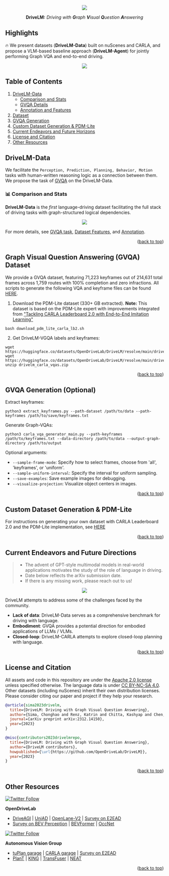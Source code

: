 <div id="top" align="center">

<p align="center">
  <img src="assets/images/repo/title_v2.jpg">
</p>
    
**DriveLM:** *Driving with **G**raph **V**isual **Q**uestion **A**nswering*

</div>

## Highlights
 
🔥 We present datasets (**DriveLM-Data**) built on nuScenes and CARLA, and propose a VLM-based baseline approach (**DriveLM-Agent**) for jointly performing Graph VQA and end-to-end driving.

<!-- 🔥 **The key insight** is that with our proposed suite, we obtain a suitable proxy task to mimic the human reasoning process during driving.  -->

<p align="center">
  <img src="assets/images/repo/drivelm_teaser.jpg">
</p>

## Table of Contents
1. [DriveLM-Data](#drivelmdata)
   - [Comparison and Stats](#comparison)
   - [GVQA Details](docs/gvqa.md)
   - [Annotation and Features](docs/data_details.md)
2. [Dataset](#dataset)
3. [GVQA Generation](#gvqa_generation)
4. [Custom Dataset Generation & PDM-Lite](#custom_dataset_and_pdm_lite)
5. [Current Endeavors and Future Horizons](#timeline)
7. [License and Citation](#licenseandcitation)
8. [Other Resources](#otherresources)

## DriveLM-Data <a name="drivelmdata"></a>

We facilitate the `Perception, Prediction, Planning, Behavior, Motion` tasks with human-written reasoning logic as a connection between them. We propose the task of [GVQA](docs/gvqa.md) on the DriveLM-Data. 

### 📊 Comparison and Stats <a name="comparison"></a>
**DriveLM-Data** is the *first* language-driving dataset facilitating the full stack of driving tasks with graph-structured logical dependencies.

<p align="center">
  <img src="assets/images/repo/paper_data_comp.png">
</p>

For more details, see [GVQA task](docs/gvqa.md), [Dataset Features](docs/data_details.md/#features), and [Annotation](docs/data_details.md/#annotation).

<p align="right">(<a href="#top">back to top</a>)</p>

## Graph Visual Question Answering (GVQA) Dataset <a name="dataset"></a>
We provide a GVQA dataset, featuring 71,223 keyframes out of 214,631 total frames across 1,759 routes with 100% completion and zero infractions. All scripts to generate the following VQA and keyframe files can be found [HERE](vqa_dataset).

1. Download the PDM-Lite dataset (330+ GB extracted).
  **Note:** This dataset is based on the PDM-Lite expert with improvements integrated from ["Tackling CARLA Leaderboard 2.0 with
End-to-End Imitation Learning"](https://kashyap7x.github.io/assets/pdf/students/Zimmerlin2024.pdf)
```
bash download_pdm_lite_carla_lb2.sh
```
2. Get DriveLM-VGQA labels and keyframes:
```
wget https://huggingface.co/datasets/OpenDriveLab/DriveLM/resolve/main/drivelm_carla_keyframes.txt
wget https://huggingface.co/datasets/OpenDriveLab/DriveLM/resolve/main/drivelm_carla_vqas.zip
unzip drivelm_carla_vqas.zip
```

<p align="right">(<a href="#top">back to top</a>)</p>
  
## GVQA Generation (Optional) <a name="gvqa_generation"></a>

Extract keyframes:
```
python3 extract_keyframes.py --path-dataset /path/to/data --path-keyframes /path/to/save/keyframes.txt
```

Generate Graph-VQAs:
```
python3 carla_vqa_generator_main.py --path-keyframes /path/to/keyframes.txt --data-directory /path/to/data --output-graph-directory /path/to/output
```

Optional arguments:
- ```--sample-frame-mode```: Specify how to select frames, choose from 'all', 'keyframes', or 'uniform'.
- ```--sample-uniform-interval```: Specify the interval for uniform sampling.
- ```--save-examples```: Save example images for debugging.
- ```--visualize-projection```: Visualize object centers in images.

<p align="right">(<a href="#top">back to top</a>)</p>

## Custom Dataset Generation & PDM-Lite <a name="custom_dataset_and_pdm_lite"></a>

For instructions on generating your own dataset with CARLA Leaderboard 2.0 and the PDM-Lite implementation, see [HERE](pdm_lite)

<p align="right">(<a href="#top">back to top</a>)</p>

## Current Endeavors and Future Directions  <a name="timeline"></a>
> - The advent of GPT-style multimodal models in real-world applications motivates the study of the role of language in driving.
> - Date below reflects the arXiv submission date.
> - If there is any missing work, please reach out to us!

<p align="center">
  <img src="assets/images/repo/drivelm_timeline_v3.jpg">
</p>

DriveLM attempts to address some of the challenges faced by the community.

- **Lack of data**: DriveLM-Data serves as a comprehensive benchmark for driving with language.
- **Embodiment**: GVQA provides a potential direction for embodied applications of LLMs / VLMs.
- **Closed-loop**: DriveLM-CARLA attempts to explore closed-loop planning with language.

<p align="right">(<a href="#top">back to top</a>)</p>

## License and Citation <a name="licenseandcitation"></a>
All assets and code in this repository are under the [Apache 2.0 license](./LICENSE) unless specified otherwise. The language data is under [CC BY-NC-SA 4.0](https://creativecommons.org/licenses/by-nc-sa/4.0/). Other datasets (including nuScenes) inherit their own distribution licenses. Please consider citing our paper and project if they help your research.

```BibTeX
@article{sima2023drivelm,
  title={DriveLM: Driving with Graph Visual Question Answering},
  author={Sima, Chonghao and Renz, Katrin and Chitta, Kashyap and Chen, Li and Zhang, Hanxue and Xie, Chengen and Luo, Ping and Geiger, Andreas and Li, Hongyang},
  journal={arXiv preprint arXiv:2312.14150},
  year={2023}
}
```

```BibTeX
@misc{contributors2023drivelmrepo,
  title={DriveLM: Driving with Graph Visual Question Answering},
  author={DriveLM contributors},
  howpublished={\url{https://github.com/OpenDriveLab/DriveLM}},
  year={2023}
}
```

<p align="right">(<a href="#top">back to top</a>)</p>

## Other Resources <a name="otherresources"></a>
<a href="https://twitter.com/OpenDriveLab" target="_blank">
    <img alt="Twitter Follow" src="https://img.shields.io/twitter/follow/OpenDriveLab?style=social&color=brightgreen&logo=twitter" />
  </a>

<!-- <a href="https://opendrivelab.com" target="_blank">
  <img src="https://img.shields.io/badge/contact%40opendrivelab.com-white?style=social&logo=gmail">
</a> -->

<!--
 [![Page Views Count](https://badges.toozhao.com/badges/01H9CR01K73G1S0AKDMF1ABC73/blue.svg)](https://badges.toozhao.com/stats/01H9CR01K73G1S0AKDMF1ABC73 "Get your own page views count badge on badges.toozhao.com")
-->

**OpenDriveLab**
- [DriveAGI](https://github.com/OpenDriveLab/DriveAGI) | [UniAD](https://github.com/OpenDriveLab/UniAD) | [OpenLane-V2](https://github.com/OpenDriveLab/OpenLane-V2) | [Survey on E2EAD](https://github.com/OpenDriveLab/End-to-end-Autonomous-Driving)
- [Survey on BEV Perception](https://github.com/OpenDriveLab/BEVPerception-Survey-Recipe) | [BEVFormer](https://github.com/fundamentalvision/BEVFormer) | [OccNet](https://github.com/OpenDriveLab/OccNet)

<a href="https://twitter.com/AutoVisionGroup" target="_blank">
    <img alt="Twitter Follow" src="https://img.shields.io/twitter/follow/Awesome Vision Group?style=social&color=brightgreen&logo=twitter" />
  </a>

**Autonomous Vision Group**
- [tuPlan garage](https://github.com/autonomousvision/tuplan_garage) | [CARLA garage](https://github.com/autonomousvision/carla_garage) | [Survey on E2EAD](https://github.com/OpenDriveLab/End-to-end-Autonomous-Driving)
- [PlanT](https://github.com/autonomousvision/plant) | [KING](https://github.com/autonomousvision/king) | [TransFuser](https://github.com/autonomousvision/transfuser) | [NEAT](https://github.com/autonomousvision/neat)

<p align="right">(<a href="#top">back to top</a>)</p>
